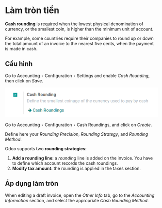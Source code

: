 # Làm tròn tiền

**Cash rounding** is required when the lowest physical denomination
of currency, or the smallest coin, is higher than the minimum unit
of account.

For example, some countries require their companies to round up or
down the total amount of an invoice to the nearest five cents, when
the payment is made in cash.

## Cấu hình

Go to Accounting ‣ Configuration ‣ Settings
and enable *Cash Rounding*, then click on *Save*.

![image](../../../../.gitbook/assets/cash_rounding01.png)

Go to Accounting ‣ Configuration ‣ Cash Roundings,
and click on *Create*.

Define here your *Rounding Precision*, *Rounding Strategy*, and
*Rounding Method*.

Odoo supports two **rounding strategies**:

1. **Add a rounding line**: a *rounding* line is added on the invoice.
   You have to define which account records the cash roundings.
2. **Modify tax amount**: the rounding is applied in the taxes section.

## Áp dụng làm tròn

When editing a draft invoice, open the *Other Info* tab, go to the
*Accounting Information* section, and select the appropriate *Cash
Rounding Method*.
